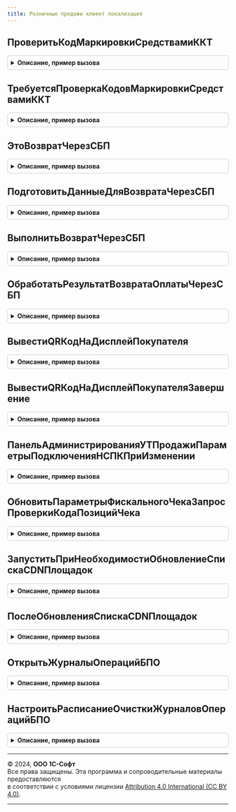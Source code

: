 ```yaml
---
title: Розничные продажи клиент локализация
---
```



## ПроверитьКодМаркировкиСредствамиККТ
<details style="margin: 1em 0; padding: 0.5em; border: 1px solid #ccc; border-radius: 6px;">

<summary style="font-weight: bold; cursor: pointer;">Описание, пример вызова</summary>

```bsl

// Запускает механизм проверки кодов маркировки средствами ККТ
//
// Параметры:
//  ПозицииЧека - Массив - Позиции чека
//  ФормаВладелец - ФормаКлиентскогоПриложения - Форма владелец
//  ЗаголовокКнопкиИгнорировать - Строка, Неопределено - Заголовок кнопки игнорировать
//  ОповещениеОЗавершении - ОписаниеОповещения - Оповещение о завершении
//  ФормаПросмотра - ФормаКлиентскогоПриложения, Неопределено - Форма просмотра
Процедура ПроверитьКодМаркировкиСредствамиККТ(ПозицииЧека, ФормаВладелец, ЗаголовокКнопкиИгнорировать = Неопределено, ОповещениеОЗавершении, ФормаПросмотра = Неопределено) Экспорт
```

Пример вызова
```bsl
РозничныеПродажиКлиентЛокализация.ПроверитьКодМаркировкиСредствамиККТ(ПозицииЧека, ФормаВладелец, ЗаголовокКнопкиИгнорировать, ОповещениеОЗавершении, ФормаПросмотра);
```
</details>

## ТребуетсяПроверкаКодовМаркировкиСредствамиККТ
<details style="margin: 1em 0; padding: 0.5em; border: 1px solid #ccc; border-radius: 6px;">

<summary style="font-weight: bold; cursor: pointer;">Описание, пример вызова</summary>

```bsl

// Определяет, требуется ли проверка кодов маркировки средствами ККТ.
//
// Параметры:
//  ПараметрыОперацииФискализацииЧека - Структура - Параметры операции фискализации чека
//
// Возвращаемое значение:
//  Булево - Истина - требуется проверка кодов маркировки средствами ККТ
Функция ТребуетсяПроверкаКодовМаркировкиСредствамиККТ(ПараметрыОперацииФискализацииЧека) Экспорт
```

Пример вызова
```bsl
Результат = РозничныеПродажиКлиентЛокализация.ТребуетсяПроверкаКодовМаркировкиСредствамиККТ(ПараметрыОперацииФискализацииЧека) 
```
</details>

## ЭтоВозвратЧерезСБП
<details style="margin: 1em 0; padding: 0.5em; border: 1px solid #ccc; border-radius: 6px;">

<summary style="font-weight: bold; cursor: pointer;">Описание, пример вызова</summary>

```bsl

// Определяет, что это операция возврата через систему быстрых платежей. Используется для оптовых документов.
//
// Параметры:
//  Форма - ФормаКлиентскогоПриложения -
//
// Возвращаемое значение:
//  Булево -
//
Функция ЭтоВозвратЧерезСБП(Форма) Экспорт
```

Пример вызова
```bsl
Результат = РозничныеПродажиКлиентЛокализация.ЭтоВозвратЧерезСБП(Форма) 
```
</details>

## ПодготовитьДанныеДляВозвратаЧерезСБП
<details style="margin: 1em 0; padding: 0.5em; border: 1px solid #ccc; border-radius: 6px;">

<summary style="font-weight: bold; cursor: pointer;">Описание, пример вызова</summary>

```bsl

//++ Локализация

// Выполняет подготовку данных для возврата через систему быстрых платежей. Используется для оптовых документов.
//
// Параметры:
//  Форма - ФормаКлиентскогоПриложения - Форма документа оплаты
//  СтруктураСостояниеКассовойСмены - см. РозничныеПродажи.ПолучитьСостояниеКассовойСмены -
//
// Возвращаемое значение:
//  Структура:
//   *ТекстОшибки - Строка -
//   *ВозвратОплатыВыполнен - Булево -
//   *ДанныеДляВозвратаОплаты - Структура
//
Функция ПодготовитьДанныеДляВозвратаЧерезСБП(Форма, СтруктураСостояниеКассовойСмены) Экспорт
```

Пример вызова
```bsl
Результат = РозничныеПродажиКлиентЛокализация.ПодготовитьДанныеДляВозвратаЧерезСБП(Форма, СтруктураСостояниеКассовойСмены) 
```
</details>

## ВыполнитьВозвратЧерезСБП
<details style="margin: 1em 0; padding: 0.5em; border: 1px solid #ccc; border-radius: 6px;">

<summary style="font-weight: bold; cursor: pointer;">Описание, пример вызова</summary>

```bsl

// Выполняет операцию возврата через систему быстрых платежей. Используется для оптовых документов.
//
// Параметры:
//  Форма - ФормаКлиентскогоПриложения - Форма обработки предпросмотра чека
//  ПараметрыОткрытияФормыОплаты - Структура
//  ОповещениеОЗавершении - ОписаниеОповещения -
//
Процедура ВыполнитьВозвратЧерезСБП(Форма, ПараметрыОткрытияФормыОплаты, ОповещениеОЗавершении) Экспорт
```

Пример вызова
```bsl
РозничныеПродажиКлиентЛокализация.ВыполнитьВозвратЧерезСБП(Форма, ПараметрыОткрытияФормыОплаты, ОповещениеОЗавершении) 
```
</details>

## ОбработатьРезультатВозвратаОплатыЧерезСБП
<details style="margin: 1em 0; padding: 0.5em; border: 1px solid #ccc; border-radius: 6px;">

<summary style="font-weight: bold; cursor: pointer;">Описание, пример вызова</summary>

```bsl

// Выполняет при необходимости запись документа после выполнения возврата оплаты через СБП.
//
// Параметры:
//  РезультатВыполнения - Неопределено, КодВозвратаДиалога, Структура -
//  ДополнительныеПараметры - Структура
//
Процедура ОбработатьРезультатВозвратаОплатыЧерезСБП(РезультатВыполнения, ДополнительныеПараметры) Экспорт
```

Пример вызова
```bsl
РозничныеПродажиКлиентЛокализация.ОбработатьРезультатВозвратаОплатыЧерезСБП(РезультатВыполнения, ДополнительныеПараметры) 
```
</details>

## ВывестиQRКодНаДисплейПокупателя
<details style="margin: 1em 0; padding: 0.5em; border: 1px solid #ccc; border-radius: 6px;">

<summary style="font-weight: bold; cursor: pointer;">Описание, пример вызова</summary>

```bsl

// Начинает операцию вывода QR-кода на дисплей покупателя.
//
// Параметры:
//  ЗначениеQRКода - Строка - Платежная ссылка
//  КартинкаQRКода - Строка - Строка закодированная Base64
//  ОписаниеОповещенияПриЗавершении - ОписаниеОповещения -
//
Процедура ВывестиQRКодНаДисплейПокупателя(ЗначениеQRКода, КартинкаQRКода, ОписаниеОповещенияПриЗавершении = Неопределено) Экспорт
```

Пример вызова
```bsl
РозничныеПродажиКлиентЛокализация.ВывестиQRКодНаДисплейПокупателя(ЗначениеQRКода, КартинкаQRКода, ОписаниеОповещенияПриЗавершении);
```
</details>

## ВывестиQRКодНаДисплейПокупателяЗавершение
<details style="margin: 1em 0; padding: 0.5em; border: 1px solid #ccc; border-radius: 6px;">

<summary style="font-weight: bold; cursor: pointer;">Описание, пример вызова</summary>

```bsl

// Обработчик завершения операции вывода QR-кода на дисплей покупателя. Используется по умолчанию.
// В случае возникновения ошибки, информирует пользователя.
//
// Параметры:
//  РезультатВыполнения - Структура -
//  Параметры - Структура
//
Процедура ВывестиQRКодНаДисплейПокупателяЗавершение(РезультатВыполнения, Параметры) Экспорт
```

Пример вызова
```bsl
РозничныеПродажиКлиентЛокализация.ВывестиQRКодНаДисплейПокупателяЗавершение(РезультатВыполнения, Параметры) 
```
</details>

## ПанельАдминистрированияУТПродажиПараметрыПодключенияНСПКПриИзменении
<details style="margin: 1em 0; padding: 0.5em; border: 1px solid #ccc; border-radius: 6px;">

<summary style="font-weight: bold; cursor: pointer;">Описание, пример вызова</summary>

```bsl

// При изменении параметров прокси НСПК на форме панели администрирования УТ "Продажи"
//
// Параметры:
//  Форма - ФормаКлиентскогоПриложения - Форма
Процедура ПанельАдминистрированияУТПродажиПараметрыПодключенияНСПКПриИзменении(Форма) Экспорт
```

Пример вызова
```bsl
РозничныеПродажиКлиентЛокализация.ПанельАдминистрированияУТПродажиПараметрыПодключенияНСПКПриИзменении(Форма) 
```
</details>

## ОбновитьПараметрыФискальногоЧекаЗапросПроверкиКодаПозицийЧека
<details style="margin: 1em 0; padding: 0.5em; border: 1px solid #ccc; border-radius: 6px;">

<summary style="font-weight: bold; cursor: pointer;">Описание, пример вызова</summary>

```bsl

// Обновляет параметры операции фискализации чека в части разрешительных данных позиций чека.
//
// Параметры:
// 	ПараметрыОперацииФискализацииЧека - см. ОборудованиеЧекопечатающиеУстройстваКлиентСервер.ПараметрыОперацииФискализацииЧека - Данные для формирования параметров операции фискализации чека
//  РезультатПроверкиКодовМаркировки - см. ШтрихкодированиеИСМПКлиент.ПараметрыНачалаПроверкиКодовМаркировкиСредствамиККТ
//
Процедура ОбновитьПараметрыФискальногоЧекаЗапросПроверкиКодаПозицийЧека(ПараметрыОперацииФискализацииЧека, РезультатПроверкиКодовМаркировки) Экспорт
```

Пример вызова
```bsl
РозничныеПродажиКлиентЛокализация.ОбновитьПараметрыФискальногоЧекаЗапросПроверкиКодаПозицийЧека(ПараметрыОперацииФискализацииЧека, РезультатПроверкиКодовМаркировки) 
```
</details>

## ЗапуститьПриНеобходимостиОбновлениеСпискаCDNПлощадок
<details style="margin: 1em 0; padding: 0.5em; border: 1px solid #ccc; border-radius: 6px;">

<summary style="font-weight: bold; cursor: pointer;">Описание, пример вызова</summary>

```bsl

// Запуск фонового обновления списка CDN-площадок
//
// Параметры:
//  ИдентификаторУстройстваККТ - СправочникСсылка.ПодключаемоеОборудование - выбранное ККТ
Процедура ЗапуститьПриНеобходимостиОбновлениеСпискаCDNПлощадок(ИдентификаторУстройстваККТ) Экспорт
```

Пример вызова
```bsl
РозничныеПродажиКлиентЛокализация.ЗапуститьПриНеобходимостиОбновлениеСпискаCDNПлощадок(ИдентификаторУстройстваККТ) 
```
</details>

## ПослеОбновленияСпискаCDNПлощадок
<details style="margin: 1em 0; padding: 0.5em; border: 1px solid #ccc; border-radius: 6px;">

<summary style="font-weight: bold; cursor: pointer;">Описание, пример вызова</summary>

```bsl

// Оповещение о завершении фоновой процедуры обновления списка CDN-площадок
//
// Параметры:
//  Результат - Структура из КлючИЗначение, Неопределено
//  ДополнительныеПараметры - Структура из КлючИЗначение - дополнительные параметры ответа
Процедура ПослеОбновленияСпискаCDNПлощадок(Результат, ДополнительныеПараметры) Экспорт
```

Пример вызова
```bsl
РозничныеПродажиКлиентЛокализация.ПослеОбновленияСпискаCDNПлощадок(Результат, ДополнительныеПараметры) 
```
</details>

## ОткрытьЖурналыОперацийБПО
<details style="margin: 1em 0; padding: 0.5em; border: 1px solid #ccc; border-radius: 6px;">

<summary style="font-weight: bold; cursor: pointer;">Описание, пример вызова</summary>

```bsl

// Открывает формы журналов операций БПО
//
// Параметры:
//  Форма - ФормаКлиентскогоПриложения -
//  Команда - КомандаФормы -
//
Процедура ОткрытьЖурналыОперацийБПО(Форма, Команда) Экспорт
```

Пример вызова
```bsl
РозничныеПродажиКлиентЛокализация.ОткрытьЖурналыОперацийБПО(Форма, Команда) 
```
</details>

## НастроитьРасписаниеОчисткиЖурналовОперацийБПО
<details style="margin: 1em 0; padding: 0.5em; border: 1px solid #ccc; border-radius: 6px;">

<summary style="font-weight: bold; cursor: pointer;">Описание, пример вызова</summary>

```bsl

// Открывает формы журналов операций БПО
//
// Параметры:
//  Форма - ФормаКлиентскогоПриложения -
//  Команда - КомандаФормы -
//
Процедура НастроитьРасписаниеОчисткиЖурналовОперацийБПО(Форма, Команда) Экспорт
```

Пример вызова
```bsl
РозничныеПродажиКлиентЛокализация.НастроитьРасписаниеОчисткиЖурналовОперацийБПО(Форма, Команда) 
```
</details>

---

© 2024, **ООО 1С-Софт**  
Все права защищены. Эта программа и сопроводительные материалы предоставляются  
в соответствии с условиями лицензии [Attribution 4.0 International (CC BY 4.0)](https://creativecommons.org/licenses/by/4.0/legalcode).

---

